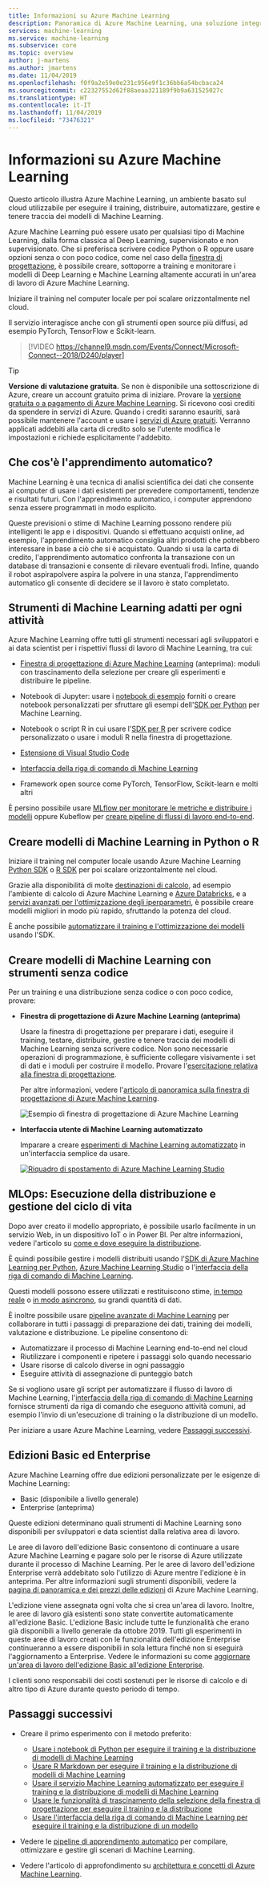 ```yaml
---
title: Informazioni su Azure Machine Learning
description: Panoramica di Azure Machine Learning, una soluzione integrata di data science end-to-end con cui i data scientist professionisti possono sviluppare, sperimentare e distribuire applicazioni per analisi avanzate su scala cloud.
services: machine-learning
ms.service: machine-learning
ms.subservice: core
ms.topic: overview
author: j-martens
ms.author: jmartens
ms.date: 11/04/2019
ms.openlocfilehash: f0f9a2e59e0e231c956e9f1c36bb6a54bcbaca24
ms.sourcegitcommit: c22327552d62f88aeaa321189f9b9a631525027c
ms.translationtype: HT
ms.contentlocale: it-IT
ms.lasthandoff: 11/04/2019
ms.locfileid: "73476321"
---
```

# <a name="what-is-azure-machine-learning"></a>Informazioni su Azure Machine Learning

Questo articolo illustra Azure Machine Learning, un ambiente basato sul cloud utilizzabile per eseguire il training, distribuire, automatizzare, gestire e tenere traccia dei modelli di Machine Learning. 

Azure Machine Learning può essere usato per qualsiasi tipo di Machine Learning, dalla forma classica al Deep Learning, supervisionato e non supervisionato. Che si preferisca scrivere codice Python o R oppure usare opzioni senza o con poco codice, come nel caso della [finestra di progettazione](ui-tutorial-automobile-price-train-score.md), è possibile creare, sottoporre a training e monitorare i modelli di Deep Learning e Machine Learning altamente accurati in un'area di lavoro di Azure Machine Learning. 

Iniziare il training nel computer locale per poi scalare orizzontalmente nel cloud. 

Il servizio interagisce anche con gli strumenti open source più diffusi, ad esempio PyTorch, TensorFlow e Scikit-learn.

> [!VIDEO https://channel9.msdn.com/Events/Connect/Microsoft-Connect--2018/D240/player]

> [!Tip]
> **Versione di valutazione gratuita.**  Se non è disponibile una sottoscrizione di Azure, creare un account gratuito prima di iniziare. Provare la [versione gratuita o a pagamento di Azure Machine Learning](https://aka.ms/AMLFree). Si ricevono così crediti da spendere in servizi di Azure. Quando i crediti saranno esauriti, sarà possibile mantenere l'account e usare i [servizi di Azure gratuiti](https://azure.microsoft.com/free/). Verranno applicati addebiti alla carta di credito solo se l'utente modifica le impostazioni e richiede esplicitamente l'addebito.


## <a name="what-is-machine-learning"></a>Che cos'è l'apprendimento automatico?

Machine Learning è una tecnica di analisi scientifica dei dati che consente ai computer di usare i dati esistenti per prevedere comportamenti, tendenze e risultati futuri. Con l'apprendimento automatico, i computer apprendono senza essere programmati in modo esplicito.

Queste previsioni o stime di Machine Learning possono rendere più intelligenti le app e i dispositivi. Quando si effettuano acquisti online, ad esempio, l'apprendimento automatico consiglia altri prodotti che potrebbero interessare in base a ciò che si è acquistato. Quando si usa la carta di credito, l'apprendimento automatico confronta la transazione con un database di transazioni e consente di rilevare eventuali frodi. Infine, quando il robot aspirapolvere aspira la polvere in una stanza, l'apprendimento automatico gli consente di decidere se il lavoro è stato completato.

## <a name="machine-learning-tools-to-fit-each-task"></a>Strumenti di Machine Learning adatti per ogni attività 

Azure Machine Learning offre tutti gli strumenti necessari agli sviluppatori e ai data scientist per i rispettivi flussi di lavoro di Machine Learning, tra cui:
+ [Finestra di progettazione di Azure Machine Learning](ui-tutorial-automobile-price-train-score.md) (anteprima): moduli con trascinamento della selezione per creare gli esperimenti e distribuire le pipeline.

+ Notebook di Jupyter: usare i [notebook di esempio](https://aka.ms/aml-notebooks) forniti o creare notebook personalizzati per sfruttare gli esempi dell'<a href="https://docs.microsoft.com/python/api/overview/azure/ml/intro?view=azure-ml-py" target="_blank">SDK per Python</a> per Machine Learning. 

+ Notebook o script R in cui usare l'<a href="https://azure.github.io/azureml-sdk-for-r/reference/index.html on" target="_blank">SDK per R</a> per scrivere codice personalizzato o usare i moduli R nella finestra di progettazione.

+ [Estensione di Visual Studio Code](how-to-vscode-tools.md)

+ [Interfaccia della riga di comando di Machine Learning](reference-azure-machine-learning-cli.md)

+ Framework open source come PyTorch, TensorFlow, Scikit-learn e molti altri

È persino possibile usare [MLflow per monitorare le metriche e distribuire i modelli](how-to-use-mlflow.md) oppure Kubeflow per [creare pipeline di flussi di lavoro end-to-end](https://www.kubeflow.org/docs/azure/).


## <a name="build-ml-models-in-python-or-r"></a>Creare modelli di Machine Learning in Python o R

Iniziare il training nel computer locale usando Azure Machine Learning <a href="https://docs.microsoft.com/python/api/overview/azure/ml/intro?view=azure-ml-py" target="_blank">Python SDK</a> o <a href="https://azure.github.io/azureml-sdk-for-r/reference/index.html" target="_blank">R SDK</a> per poi scalare orizzontalmente nel cloud. 

Grazie alla disponibilità di molte [destinazioni di calcolo](how-to-set-up-training-targets.md), ad esempio l'ambiente di calcolo di Azure Machine Learning e [Azure Databricks](/azure/azure-databricks/what-is-azure-databricks), e a [servizi avanzati per l'ottimizzazione degli iperparametri](how-to-tune-hyperparameters.md), è possibile creare modelli migliori in modo più rapido, sfruttando la potenza del cloud.

È anche possibile [automatizzare il training e l'ottimizzazione dei modelli](tutorial-auto-train-models.md) usando l'SDK.

## <a name="build-ml-models-with-no-code-tools"></a>Creare modelli di Machine Learning con strumenti senza codice

Per un training e una distribuzione senza codice o con poco codice, provare:

+ **Finestra di progettazione di Azure Machine Learning (anteprima)**

  Usare la finestra di progettazione per preparare i dati, eseguire il training, testare, distribuire, gestire e tenere traccia dei modelli di Machine Learning senza scrivere codice. Non sono necessarie operazioni di programmazione, è sufficiente collegare visivamente i set di dati e i moduli per costruire il modello.   Provare l'[esercitazione relativa alla finestra di progettazione](tutorial-designer-automobile-price-train-score.md).

  Per altre informazioni, vedere l'[articolo di panoramica sulla finestra di progettazione di Azure Machine Learning](concept-designer.md). 

  ![Esempio di finestra di progettazione di Azure Machine Learning](/media/concept-ml-pipelines/visual-design-surface.gif)

+ **Interfaccia utente di Machine Learning automatizzato**

  Imparare a creare [esperimenti di Machine Learning automatizzato](tutorial-first-experiment-automated-ml.md) in un'interfaccia semplice da usare. 

  [![Riquadro di spostamento di Azure Machine Learning Studio](media/overview-what-is-azure-ml/azure-machine-learning-automated-ml-ui.jpg)](media/overview-what-is-azure-ml/azure-machine-learning-automated-ml-ui.jpg)

## <a name="mlops-deploy--lifecycle-management"></a>MLOps: Esecuzione della distribuzione e gestione del ciclo di vita
Dopo aver creato il modello appropriato, è possibile usarlo facilmente in un servizio Web, in un dispositivo IoT o in Power BI. Per altre informazioni, vedere l'articolo su [come e dove eseguire la distribuzione](how-to-deploy-and-where.md).

È quindi possibile gestire i modelli distribuiti usando l'[SDK di Azure Machine Learning per Python](https://aka.ms/aml-sdk), [Azure Machine Learning Studio](https://ml.azure.com) o l'[interfaccia della riga di comando di Machine Learning](reference-azure-machine-learning-cli.md).

Questi modelli possono essere utilizzati e restituiscono stime, [in tempo reale](how-to-consume-web-service.md) o [in modo asincrono](how-to-run-batch-predictions.md), su grandi quantità di dati.

È inoltre possibile usare [pipeline avanzate di Machine Learning](concept-ml-pipelines.md) per collaborare in tutti i passaggi di preparazione dei dati, training dei modelli, valutazione e distribuzione. Le pipeline consentono di:

* Automatizzare il processo di Machine Learning end-to-end nel cloud
* Riutilizzare i componenti e ripetere i passaggi solo quando necessario
* Usare risorse di calcolo diverse in ogni passaggio
* Eseguire attività di assegnazione di punteggio batch

Se si vogliono usare gli script per automatizzare il flusso di lavoro di Machine Learning, l'[interfaccia della riga di comando di Machine Learning](reference-azure-machine-learning-cli.md) fornisce strumenti da riga di comando che eseguono attività comuni, ad esempio l'invio di un'esecuzione di training o la distribuzione di un modello.

Per iniziare a usare Azure Machine Learning, vedere [Passaggi successivi](#next-steps).

## <a name="sku"></a>Edizioni Basic ed Enterprise

Azure Machine Learning offre due edizioni personalizzate per le esigenze di Machine Learning:
+ Basic (disponibile a livello generale)
+ Enterprise (anteprima)

Queste edizioni determinano quali strumenti di Machine Learning sono disponibili per sviluppatori e data scientist dalla relativa area di lavoro.   

Le aree di lavoro dell'edizione Basic consentono di continuare a usare Azure Machine Learning e pagare solo per le risorse di Azure utilizzate durante il processo di Machine Learning. Per le aree di lavoro dell'edizione Enterprise verrà addebitato solo l'utilizzo di Azure mentre l'edizione è in anteprima. Per altre informazioni sugli strumenti disponibili, vedere la [pagina di panoramica e dei prezzi delle edizioni](https://azure.microsoft.com/pricing/details/machine-learning/) di Azure Machine Learning. 

L'edizione viene assegnata ogni volta che si crea un'area di lavoro. Inoltre, le aree di lavoro già esistenti sono state convertite automaticamente all'edizione Basic. L'edizione Basic include tutte le funzionalità che erano già disponibili a livello generale da ottobre 2019. Tutti gli esperimenti in queste aree di lavoro creati con le funzionalità dell'edizione Enterprise continueranno a essere disponibili in sola lettura finché non si eseguirà l'aggiornamento a Enterprise. Vedere le informazioni su come [aggiornare un'area di lavoro dell'edizione Basic all'edizione Enterprise](how-to-manage-workspace.md#upgrade). 

I clienti sono responsabili dei costi sostenuti per le risorse di calcolo e di altro tipo di Azure durante questo periodo di tempo.

## <a name="next-steps"></a>Passaggi successivi

- Creare il primo esperimento con il metodo preferito:
  + [Usare i notebook di Python per eseguire il training e la distribuzione di modelli di Machine Learning](tutorial-1st-experiment-sdk-setup.md)
  + [Usare R Markdown per eseguire il training e la distribuzione di modelli di Machine Learning](tutorial-1st-r-experiment.md) 
  + [Usare il servizio Machine Learning automatizzato per eseguire il training e la distribuzione di modelli di Machine Learning](  tutorial-first-experiment-automated-ml.md) 
  + [Usare le funzionalità di trascinamento della selezione della finestra di progettazione per eseguire il training e la distribuzione](tutorial-designer-automobile-price-train-score.md) 
  + [Usare l'interfaccia della riga di comando di Machine Learning per eseguire il training e la distribuzione di un modello](tutorial-train-deploy-model-cli.md)

- Vedere le [pipeline di apprendimento automatico](/azure/machine-learning/service/concept-ml-pipelines) per compilare, ottimizzare e gestire gli scenari di Machine Learning.

- Vedere l'articolo di approfondimento su [architettura e concetti di Azure Machine Learning](concept-azure-machine-learning-architecture.md).
